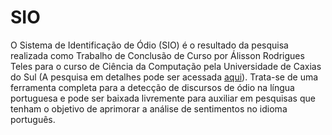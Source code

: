 # SIO

O Sistema de Identificação de Ódio (SIO) é o resultado da pesquisa realizada como Trabalho de Conclusão de Curso por Álisson Rodrigues Teles para o curso de Ciência da Computação pela Universidade de Caxias do Sul (A pesquisa em detalhes pode ser acessada [aqui](https://www.overleaf.com/read/kppdttwznbjj)). Trata-se de uma ferramenta completa para a detecção de discursos de ódio na língua portuguesa e pode ser baixada livremente para auxiliar em pesquisas que tenham o objetivo de aprimorar a análise de sentimentos no idioma português.
